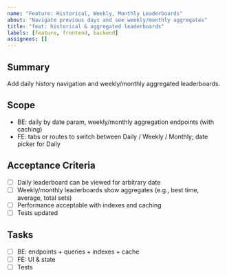 ```yaml
---
name: "Feature: Historical, Weekly, Monthly Leaderboards"
about: "Navigate previous days and see weekly/monthly aggregates"
title: "feat: historical & aggregated leaderboards"
labels: [feature, frontend, backend]
assignees: []
---
```


## Summary

Add daily history navigation and weekly/monthly aggregated leaderboards.

## Scope

- BE: daily by date param, weekly/monthly aggregation endpoints (with caching)
- FE: tabs or routes to switch between Daily / Weekly / Monthly; date picker for Daily

## Acceptance Criteria

- [ ] Daily leaderboard can be viewed for arbitrary date
- [ ] Weekly/monthly leaderboards show aggregates (e.g., best time, average, total sets)
- [ ] Performance acceptable with indexes and caching
- [ ] Tests updated

## Tasks

- [ ] BE: endpoints + queries + indexes + cache
- [ ] FE: UI & state
- [ ] Tests
